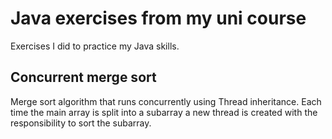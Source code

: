 # Java exercises from my uni course

Exercises I did to practice my Java skills.

## Concurrent merge sort

Merge sort algorithm that runs concurrently using Thread inheritance. Each time the main array is split into a subarray a new thread is created with the responsibility to sort the subarray.
